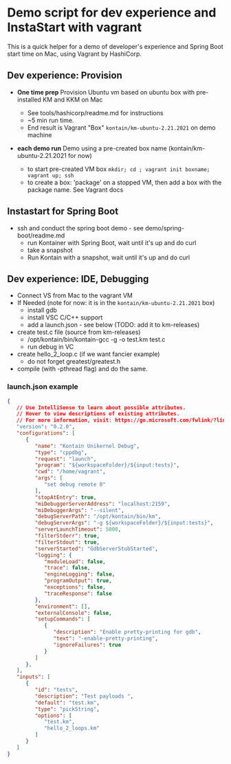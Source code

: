 # Demo script for dev experience and InstaStart with vagrant

This is a quick helper for a demo of developer's experience and Spring Boot start time on Mac, using Vagrant by HashiCorp.

## Dev experience: Provision

* **One time prep** Provision Ubuntu vm based on ubuntu box with pre-installed KM and KKM on Mac
  * See tools/hashicorp/readme.md for instructions
  * ~5 min run time.
  * End result is Vagrant "Box" `kontain/km-ubuntu-2.21.2021` on demo machine

* **each demo run** Demo using a pre-created box name (kontain/km-ubuntu-2.21.2021 for now)
  * to start pre-created VM box `mkdir; cd ; vagrant init boxname; vagrant up; ssh`
  * to create a box: 'package' on a stopped VM, then add a box with the package name. See Vagrant docs

## Instastart for Spring Boot

* ssh and conduct the spring boot demo - see demo/spring-boot/readme.md
  * run Kontainer with Spring Boot, wait until it's up and do curl
  * take a snapshot
  * Run Kontain with a snapshot, wait until it's up and do curl

## Dev experience: IDE, Debugging

* Connect VS from Mac to the vagrant VM
* If Needed (note for now: it is in the `kontain/km-ubuntu-2.21.2021` box)
  * install gdb
  * install VSC C/C++ support
  * add a launch.json - see below (TODO: add it to km-releases)
 * create test.c file (source from km-releases)
   * /opt/kontain/bin/kontain-gcc -g -o test.km test.c
   * run debug in VC
* create hello_2_loop.c (if we want fancier example)
  * do not forget greatest/greatest.h
* compile (with -pthread flag) and do the same.

### launch.json example

```json
{
   // Use IntelliSense to learn about possible attributes.
   // Hover to view descriptions of existing attributes.
   // For more information, visit: https://go.microsoft.com/fwlink/?linkid=830387
   "version": "0.2.0",
   "configurations": [
      {
         "name": "Kontain Unikernel Debug",
         "type": "cppdbg",
         "request": "launch",
         "program": "${workspaceFolder}/${input:tests}",
         "cwd": "/home/vagrant",
         "args": [
            "set debug remote 0"
         ],
         "stopAtEntry": true,
         "miDebuggerServerAddress": "localhost:2159",
         "miDebuggerArgs": "--silent",
         "debugServerPath": "/opt/kontain/bin/km",
         "debugServerArgs": "-g ${workspaceFolder}/${input:tests}",
         "serverLaunchTimeout": 5000,
         "filterStderr": true,
         "filterStdout": true,
         "serverStarted": "GdbServerStubStarted",
         "logging": {
            "moduleLoad": false,
            "trace": false,
            "engineLogging": false,
            "programOutput": true,
            "exceptions": false,
            "traceResponse": false
         },
         "environment": [],
         "externalConsole": false,
         "setupCommands": [
            {
               "description": "Enable pretty-printing for gdb",
               "text": "-enable-pretty-printing",
               "ignoreFailures": true
            }
         ]
      },
   ],
   "inputs": [
      {
         "id": "tests",
         "description": "Test payloads ",
         "default": "test.km",
         "type": "pickString",
         "options": [
            "test.km",
            "hello_2_loops.km"
         ]
      }
   ]
}
```
